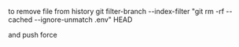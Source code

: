 to remove file from history
git filter-branch --index-filter "git rm -rf --cached --ignore-unmatch .env" HEAD


and push force 
